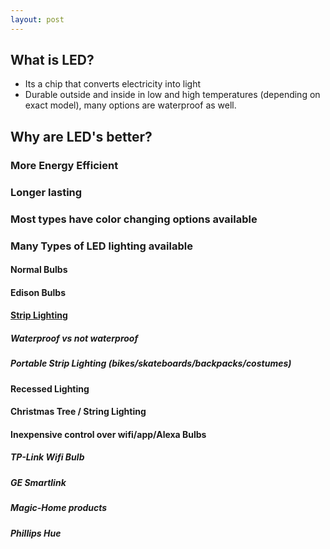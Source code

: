 ```yaml
---
layout: post
---
```


## What is LED? 
- Its a chip that converts electricity into light 
- Durable outside and inside in low and high temperatures (depending on exact model), many options are waterproof as well.


## Why are LED's better?
### More Energy Efficient
### Longer lasting
### Most types have color changing options available
### Many Types of LED lighting available 
#### Normal Bulbs
#### Edison Bulbs
#### [Strip Lighting](/2017-02-22-strip-lighting)
##### Waterproof vs not waterproof
##### Portable Strip Lighting (bikes/skateboards/backpacks/costumes)
#### Recessed Lighting
#### Christmas Tree / String Lighting
#### Inexpensive control over wifi/app/Alexa Bulbs 
##### TP-Link Wifi Bulb
##### GE Smartlink 
##### Magic-Home products
##### Phillips Hue



